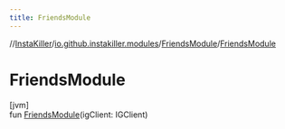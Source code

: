 ```yaml
---
title: FriendsModule
---
```

//[InstaKiller](../../../index.html)/[io.github.instakiller.modules](../index.html)/[FriendsModule](index.html)/[FriendsModule](-friends-module.html)



# FriendsModule



[jvm]\
fun [FriendsModule](-friends-module.html)(igClient: IGClient)




